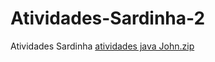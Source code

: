 # Atividades-Sardinha-2
Atividades Sardinha
[atividades java John.zip](https://github.com/jwaynesz/Atividades-Sardinha-2/files/12685581/atividades.java.John.zip)
